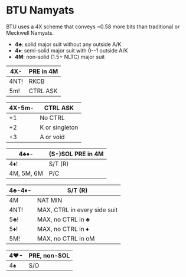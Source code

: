 # BTU Namyats

BTU uses a 4X scheme that conveys ~0.58 more bits than traditional or Meckwell
Namyats.

- **4♣**: solid major suit without any outside A/K
- **4♦**: semi-solid major suit with 0--1 outside A/K
- **4M**: non-solid (1.5+ NLTC) major suit

| 4X-  | PRE in 4M |
|------|-----------|
| 4NT! | RKCB      |
| 5m!  | CTRL ASK  |

| 4X-5m- | CTRL ASK |
|--------|----------|
| +1     | No CTRL
| +2     | K or singleton
| +3     | A or void

| 4♣♦-       | (S-)SOL PRE in 4M |
|------------|-------------------|
| 4♦!        | S/T (R)           |
| 4M, 5M, 6M | P/C               |

| 4♣-4♦- | S/T (R) |
|--------|---------|
| 4M     | NAT MIN
| 4NT!   | MAX, CTRL in every side suit
| 5♣!    | MAX, no CTRL in ♣
| 5♦!    | MAX, no CTRL in ♦
| 5M!    | MAX, no CTRL in oM

| 4♥- | PRE, non-SOL |
|-----|--------------|
| 4♠  | S/O          |